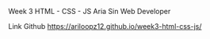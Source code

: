 Week 3 HTML - CSS - JS
Aria Sin
Web Developer

Link Github
https://ariloopz12.github.io/week3-html-css-js/
